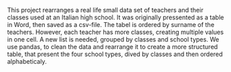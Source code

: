 This project rearranges a real life small data set of teachers and their classes used at an Italian high school. 
It was originally pressented as a table in Word, then saved as a csv-file. The tabel is ordered by surname of the teachers. However, each teacher has more classes, creating multiple values in one cell. 
A new list is needed, grouped by classes and school types. 
We use pandas, to clean the data and rearrange it to create a more structured table, that present the four school types, dived by classes and then ordered alphabeticaly.


